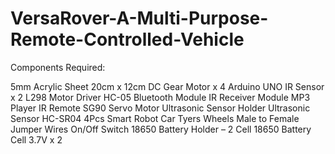 # VersaRover-A-Multi-Purpose-Remote-Controlled-Vehicle

Components Required:

5mm Acrylic Sheet 20cm x 12cm
DC Gear Motor x 4
Arduino UNO
IR Sensor x 2
L298 Motor Driver
HC-05 Bluetooth Module
IR Receiver Module
MP3 Player IR Remote
SG90 Servo Motor
Ultrasonic Sensor Holder
Ultrasonic Sensor HC-SR04
4Pcs Smart Robot Car Tyers Wheels
Male to Female Jumper Wires
On/Off Switch
18650 Battery Holder – 2 Cell
18650 Battery Cell 3.7V x 2
